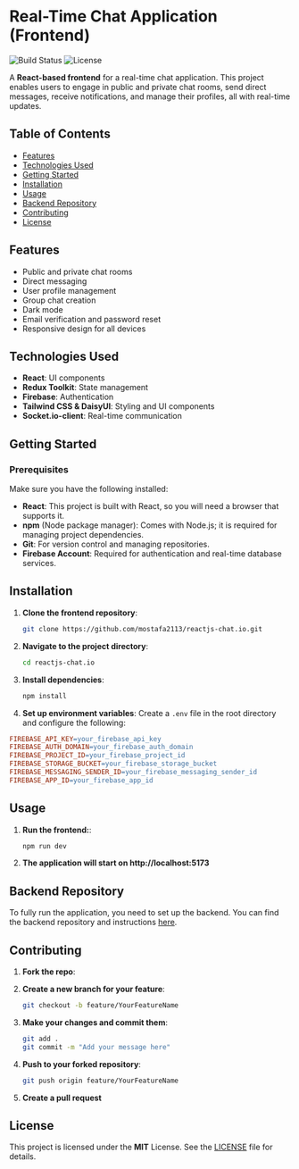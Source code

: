 # Real-Time Chat Application (Frontend)

![Build Status](https://img.shields.io/badge/build-passing-brightgreen)
![License](https://img.shields.io/badge/license-MIT-blue)

A **React-based frontend** for a real-time chat application. This project enables users to engage in public and private chat rooms, send direct messages, receive notifications, and manage their profiles, all with real-time updates.

## Table of Contents

- [Features](#features)
- [Technologies Used](#technologies-used)
- [Getting Started](#getting-started)
- [Installation](#installation)
- [Usage](#usage)
- [Backend Repository](#backend-repository)
- [Contributing](#contributing)
- [License](#license)

## Features

- Public and private chat rooms
- Direct messaging
- User profile management
- Group chat creation
- Dark mode
- Email verification and password reset
- Responsive design for all devices

## Technologies Used

- **React**: UI components
- **Redux Toolkit**: State management
- **Firebase**: Authentication
- **Tailwind CSS & DaisyUI**: Styling and UI components
- **Socket.io-client**: Real-time communication

## Getting Started

### Prerequisites

Make sure you have the following installed:

- **React**: This project is built with React, so you will need a browser that supports it.
- **npm** (Node package manager): Comes with Node.js; it is required for managing project dependencies.
- **Git**: For version control and managing repositories.
- **Firebase Account**: Required for authentication and real-time database services.

## Installation

1. **Clone the frontend repository**:
   ```bash
   git clone https://github.com/mostafa2113/reactjs-chat.io.git
   ```
2. **Navigate to the project directory**:

   ```bash
   cd reactjs-chat.io
   ```

3. **Install dependencies**:
   ```bash
   npm install
   ```
4. **Set up environment variables**: Create a `.env` file in the root directory and configure the following:

```makefile
FIREBASE_API_KEY=your_firebase_api_key
FIREBASE_AUTH_DOMAIN=your_firebase_auth_domain
FIREBASE_PROJECT_ID=your_firebase_project_id
FIREBASE_STORAGE_BUCKET=your_firebase_storage_bucket
FIREBASE_MESSAGING_SENDER_ID=your_firebase_messaging_sender_id
FIREBASE_APP_ID=your_firebase_app_id
```

## Usage

1. **Run the frontend:**:
   ```bash
   npm run dev
   ```
2. **The application will start on http://localhost:5173**

## Backend Repository

To fully run the application, you need to set up the backend. You can find the backend repository and instructions [here](https://github.com/3laa106/RealTimeChatApplication).

## Contributing

1. **Fork the repo**:

2. **Create a new branch for your feature**:

   ```bash
   git checkout -b feature/YourFeatureName
   ```

3. **Make your changes and commit them**:
   ```bash
   git add .
   git commit -m "Add your message here"
   ```
4. **Push to your forked repository**:
   ```bash
   git push origin feature/YourFeatureName
   ```
5. **Create a pull request**

## License

This project is licensed under the **MIT** License. See the [LICENSE](https://opensource.org/license/mit) file for details.

